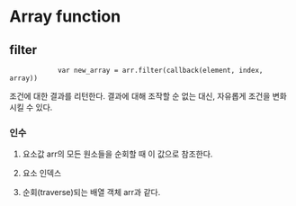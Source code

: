 # Array function

## filter
                var new_array = arr.filter(callback(element, index, array))
조건에 대한 결과를 리턴한다. 결과에 대해 조작할 순 없는 대신, 자유롭게 조건을 변화시킬 수 있다.

### 인수

1.  요소값
    arr의 모든 원소들을 순회할 때 이 값으로 참조한다.

2.  요소 인덱스
3.  순회(traverse)되는 배열 객체
    arr과 같다.
